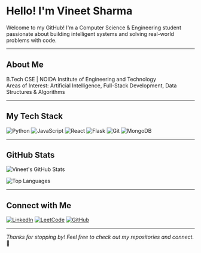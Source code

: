 #  Hello! I'm Vineet Sharma

Welcome to my GitHub! I'm a Computer Science & Engineering student passionate about building intelligent systems and solving real-world problems with code.

---

##  About Me

 B.Tech CSE | NOIDA Institute of Engineering and Technology  
 Areas of Interest: Artificial Intelligence, Full-Stack Development, Data Structures & Algorithms  


---

##  My Tech Stack

![Python](https://img.shields.io/badge/-Python-3776AB?style=flat&logo=python&logoColor=white)
![JavaScript](https://img.shields.io/badge/-JavaScript-F7DF1E?style=flat&logo=javascript&logoColor=black)
![React](https://img.shields.io/badge/-React-61DAFB?style=flat&logo=react&logoColor=black)
![Flask](https://img.shields.io/badge/-Flask-000000?style=flat&logo=flask)
![Git](https://img.shields.io/badge/-Git-F05032?style=flat&logo=git&logoColor=white)
![MongoDB](https://img.shields.io/badge/-MongoDB-47A248?style=flat&logo=mongodb&logoColor=white)

---

##  GitHub Stats

![Vineet's GitHub Stats](https://github-readme-stats.vercel.app/api?username=Vineetsharma9211&show_icons=true&include_all_commits=true&theme=tokyonight)

![Top Languages](https://github-readme-stats.vercel.app/api/top-langs/?username=Vineetsharma9211&layout=compact&theme=tokyonight)

---

##  Connect with Me

[![LinkedIn](https://img.shields.io/badge/-LinkedIn-blue?style=flat-square&logo=linkedin&logoColor=white)](https://www.linkedin.com/in/vineet-sharma-39453728a)
[![LeetCode](https://img.shields.io/badge/-LeetCode-FFA116?style=flat-square&logo=leetcode&logoColor=white)](https://leetcode.com/u/Vineet_sharma_9211/)
[![GitHub](https://img.shields.io/badge/-GitHub-181717?style=flat-square&logo=github&logoColor=white)](https://github.com/Vineetsharma9211)

---

_Thanks for stopping by! Feel free to check out my repositories and connect._ 🚀
